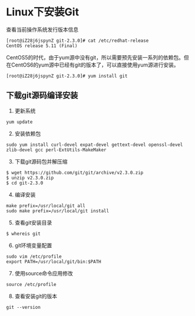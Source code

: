 # Linux下安装Git
查看当前操作系统发行版本信息
```shell
[root@iZ28j6jspynZ git-2.3.0]# cat /etc/redhat-release
CentOS release 5.11 (Final)
```
CentOS5的时代，由于yum源中没有git，所以需要预先安装一系列的依赖包。但在CentOS6的yum源中已经有git的版本了，可以直接使用yum源进行安装。
```shell
[root@iZ28j6jspynZ git-2.3.0]# yum install git
```

## 下载git源码编译安装
1. 更新系统
```shell
yum update
```
2. 安装依赖包
```shell
sudo yum install curl-devel expat-devel gettext-devel openssl-devel zlib-devel gcc perl-ExtUtils-MakeMaker
```
3. 下载git源码包并解压缩
```shell
$ wget https://github.com/git/git/archive/v2.3.0.zip
$ unzip v2.3.0.zip
$ cd git-2.3.0
```
4. 编译安装
```shell
make prefix=/usr/local/git all
sudo make prefix=/usr/local/git install
```
5. 查看git安装目录
```shell
$ whereis git
```
6. git环境变量配置
```shell
sudo vim /etc/profile
export PATH=/usr/local/git/bin:$PATH
```
7. 使用source命令应用修改
```shell
source /etc/profile
```
8. 查看安装git的版本
```shell
git --version
```